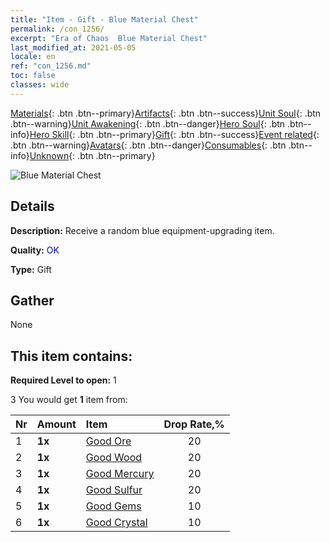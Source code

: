 ```yaml
---
title: "Item - Gift - Blue Material Chest"
permalink: /con_1256/
excerpt: "Era of Chaos  Blue Material Chest"
last_modified_at: 2021-05-05
locale: en
ref: "con_1256.md"
toc: false
classes: wide
---
```

 [Materials](/Items/){: .btn .btn--primary}[Artifacts](/Items/Artifacts/){: .btn .btn--success}[Unit Soul](/Items/UnitSoul/){: .btn .btn--warning}[Unit Awakening](/Items/UnitAwakening/){: .btn .btn--danger}[Hero Soul](/Items/HeroSoul/){: .btn .btn--info}[Hero Skill](/Items/HeroSkill/){: .btn .btn--primary}[Gift](/Items/Gift/){: .btn .btn--success}[Event related](/Items/Events/){: .btn .btn--warning}[Avatars](/Items/Avatars/){: .btn .btn--danger}[Consumables](/Items/Consumables/){: .btn .btn--info}[Unknown](/Items/Unknown/){: .btn .btn--primary}

 ![Blue Material Chest](/images/t/i_304002.png)

## Details
 **Description:** Receive a random blue equipment-upgrading item.

 **Quality:** <span style="color: #0000CD">OK</span>

 **Type:** Gift

## Gather

  None

## This item contains:

 **Required Level to open:** 1

 3 You would get **1** item  from:

  | Nr | Amount |     Item    | Drop Rate,% |
  |:---|:-------|:------------|:---------:|
  | 1 |  **1x** | [Good Ore](/Items/mat_12/) | 20 | 
  | 2 |  **1x** | [Good Wood](/Items/mat_13/) | 20 | 
  | 3 |  **1x** | [Good Mercury](/Items/mat_14/) | 20 | 
  | 4 |  **1x** | [Good Sulfur](/Items/mat_15/) | 20 | 
  | 5 |  **1x** | [Good Gems](/Items/mat_16/) | 10 | 
  | 6 |  **1x** | [Good Crystal](/Items/mat_17/) | 10 | 
